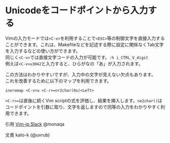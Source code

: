 # Unicodeをコードポイントから入力する

Vimの入力モードでは`<C-v>`を利用することで`<ESC>`等の制御文字を直接入力することができます。これは、Makefileなどを記述する際に設定に関係なくTab文字を入力するなどの使い方ができます。  
同じく`<C-v>`では直接文字コードの入力が可能です。`:h i_CTRL_V_digit`  
例えば`<C-v>u3042`と入力すると、ひらがなの「あ」が入力されます。  

この方法はわかりやすいですが、入力中の文字が見えない欠点もあります。  
これを改善するために以下のマップを利用できます。  

```vim
inoremap <C-v>u <C-r>=nr2char(0x)<Left>
```

`<C-r>=`は直後に続くVim scriptの式を評価し、結果を挿入します。`ne2char()`はコードポイントを引数に取り、文字を返しますので同等の入力をわかりやすく利用できます。

引用 [Vim-jp Slack](https://vim-jp.org/slacklog/C03C4RC9F/2021/03/#ts-1616554467.468200) @monaqa

文責 kato-k (@uvrub)
